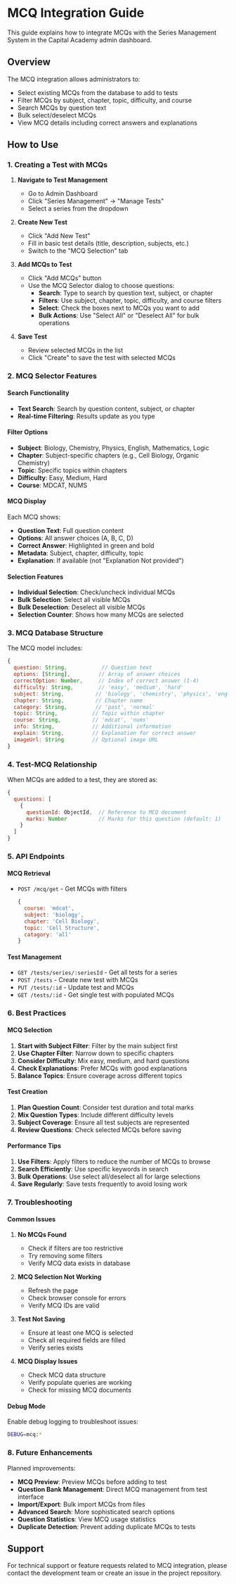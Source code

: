 # MCQ Integration Guide

This guide explains how to integrate MCQs with the Series Management System in the Capital Academy admin dashboard.

## Overview

The MCQ integration allows administrators to:
- Select existing MCQs from the database to add to tests
- Filter MCQs by subject, chapter, topic, difficulty, and course
- Search MCQs by question text
- Bulk select/deselect MCQs
- View MCQ details including correct answers and explanations

## How to Use

### 1. Creating a Test with MCQs

1. **Navigate to Test Management**
   - Go to Admin Dashboard
   - Click "Series Management" → "Manage Tests"
   - Select a series from the dropdown

2. **Create New Test**
   - Click "Add New Test"
   - Fill in basic test details (title, description, subjects, etc.)
   - Switch to the "MCQ Selection" tab

3. **Add MCQs to Test**
   - Click "Add MCQs" button
   - Use the MCQ Selector dialog to choose questions:
     - **Search**: Type to search by question text, subject, or chapter
     - **Filters**: Use subject, chapter, topic, difficulty, and course filters
     - **Select**: Check the boxes next to MCQs you want to add
     - **Bulk Actions**: Use "Select All" or "Deselect All" for bulk operations

4. **Save Test**
   - Review selected MCQs in the list
   - Click "Create" to save the test with selected MCQs

### 2. MCQ Selector Features

#### Search Functionality
- **Text Search**: Search by question content, subject, or chapter
- **Real-time Filtering**: Results update as you type

#### Filter Options
- **Subject**: Biology, Chemistry, Physics, English, Mathematics, Logic
- **Chapter**: Subject-specific chapters (e.g., Cell Biology, Organic Chemistry)
- **Topic**: Specific topics within chapters
- **Difficulty**: Easy, Medium, Hard
- **Course**: MDCAT, NUMS

#### MCQ Display
Each MCQ shows:
- **Question Text**: Full question content
- **Options**: All answer choices (A, B, C, D)
- **Correct Answer**: Highlighted in green and bold
- **Metadata**: Subject, chapter, difficulty, topic
- **Explanation**: If available (not "Explanation Not provided")

#### Selection Features
- **Individual Selection**: Check/uncheck individual MCQs
- **Bulk Selection**: Select all visible MCQs
- **Bulk Deselection**: Deselect all visible MCQs
- **Selection Counter**: Shows how many MCQs are selected

### 3. MCQ Database Structure

The MCQ model includes:
```javascript
{
  question: String,           // Question text
  options: [String],         // Array of answer choices
  correctOption: Number,     // Index of correct answer (1-4)
  difficulty: String,        // 'easy', 'medium', 'hard'
  subject: String,          // 'biology', 'chemistry', 'physics', 'english', 'logic'
  chapter: String,          // Chapter name
  category: String,         // 'past', 'normal'
  topic: String,           // Topic within chapter
  course: String,          // 'mdcat', 'nums'
  info: String,            // Additional information
  explain: String,         // Explanation for correct answer
  imageUrl: String         // Optional image URL
}
```

### 4. Test-MCQ Relationship

When MCQs are added to a test, they are stored as:
```javascript
{
  questions: [
    {
      questionId: ObjectId,  // Reference to MCQ document
      marks: Number          // Marks for this question (default: 1)
    }
  ]
}
```

### 5. API Endpoints

#### MCQ Retrieval
- `POST /mcq/get` - Get MCQs with filters
  ```javascript
  {
    course: 'mdcat',
    subject: 'biology',
    chapter: 'Cell Biology',
    topic: 'Cell Structure',
    catagory: 'all'
  }
  ```

#### Test Management
- `GET /tests/series/:seriesId` - Get all tests for a series
- `POST /tests` - Create new test with MCQs
- `PUT /tests/:id` - Update test and MCQs
- `GET /tests/:id` - Get single test with populated MCQs

### 6. Best Practices

#### MCQ Selection
1. **Start with Subject Filter**: Filter by the main subject first
2. **Use Chapter Filter**: Narrow down to specific chapters
3. **Consider Difficulty**: Mix easy, medium, and hard questions
4. **Check Explanations**: Prefer MCQs with good explanations
5. **Balance Topics**: Ensure coverage across different topics

#### Test Creation
1. **Plan Question Count**: Consider test duration and total marks
2. **Mix Question Types**: Include different difficulty levels
3. **Subject Coverage**: Ensure all test subjects are represented
4. **Review Questions**: Check selected MCQs before saving

#### Performance Tips
1. **Use Filters**: Apply filters to reduce the number of MCQs to browse
2. **Search Efficiently**: Use specific keywords in search
3. **Bulk Operations**: Use select all/deselect all for large selections
4. **Save Regularly**: Save tests frequently to avoid losing work

### 7. Troubleshooting

#### Common Issues

1. **No MCQs Found**
   - Check if filters are too restrictive
   - Try removing some filters
   - Verify MCQ data exists in database

2. **MCQ Selection Not Working**
   - Refresh the page
   - Check browser console for errors
   - Verify MCQ IDs are valid

3. **Test Not Saving**
   - Ensure at least one MCQ is selected
   - Check all required fields are filled
   - Verify series exists

4. **MCQ Display Issues**
   - Check MCQ data structure
   - Verify populate queries are working
   - Check for missing MCQ documents

#### Debug Mode
Enable debug logging to troubleshoot issues:
```bash
DEBUG=mcq:*
```

### 8. Future Enhancements

Planned improvements:
- **MCQ Preview**: Preview MCQs before adding to test
- **Question Bank Management**: Direct MCQ management from test interface
- **Import/Export**: Bulk import MCQs from files
- **Advanced Search**: More sophisticated search options
- **Question Statistics**: View MCQ usage statistics
- **Duplicate Detection**: Prevent adding duplicate MCQs to tests

## Support

For technical support or feature requests related to MCQ integration, please contact the development team or create an issue in the project repository.
